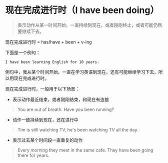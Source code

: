 # 现在完成进行时（I have been doing）

> 表示动作从某一时间开始，一直持续到现在，或者刚刚终止，或者可能仍然要继续下去。

现在完成进行时 = has/have + been + v-ing

下面是一个例句：
```
I have been learning English for 10 years.
```

例句中，我从某个时间开始，一直在学习英语到现在，还有可能继续学习下去，所以用现在完成进行时。

现在完成进行时，一般用于以下场景：

- 表示动作最近结束，或者刚刚结束，和现在有连接

> You are out of breath. Have you been running?

- 动作一致持续到现在，还在进行中

> Tim is still watching TV, he's been watching TV all the day.

- 表示过去某个时间段一直重复的动作

> Every morning they meet in the same cafe. They have been going there for years. 